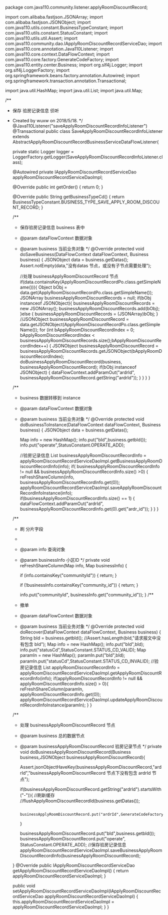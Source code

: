 package com.java110.community.listener.applyRoomDiscountRecord;

import com.alibaba.fastjson.JSONArray;
import com.alibaba.fastjson.JSONObject;
import com.java110.utils.constant.BusinessTypeConstant;
import com.java110.utils.constant.StatusConstant;
import com.java110.utils.util.Assert;
import com.java110.community.dao.IApplyRoomDiscountRecordServiceDao;
import com.java110.core.annotation.Java110Listener;
import com.java110.core.context.DataFlowContext;
import com.java110.core.factory.GenerateCodeFactory;
import com.java110.entity.center.Business;
import org.slf4j.Logger;
import org.slf4j.LoggerFactory;
import org.springframework.beans.factory.annotation.Autowired;
import org.springframework.transaction.annotation.Transactional;

import java.util.HashMap;
import java.util.List;
import java.util.Map;

/**
 * 保存 验房记录信息 侦听
 * Created by wuxw on 2018/5/18.
 */
@Java110Listener("saveApplyRoomDiscountRecordInfoListener")
@Transactional
public class SaveApplyRoomDiscountRecordInfoListener extends AbstractApplyRoomDiscountRecordBusinessServiceDataFlowListener{

    private static Logger logger = LoggerFactory.getLogger(SaveApplyRoomDiscountRecordInfoListener.class);

    @Autowired
    private IApplyRoomDiscountRecordServiceDao applyRoomDiscountRecordServiceDaoImpl;

    @Override
    public int getOrder() {
        return 0;
    }

    @Override
    public String getBusinessTypeCd() {
        return BusinessTypeConstant.BUSINESS_TYPE_SAVE_APPLY_ROOM_DISCOUNT_RECORD;
    }

    /**
     * 保存验房记录信息 business 表中
     * @param dataFlowContext 数据对象
     * @param business 当前业务对象
     */
    @Override
    protected void doSaveBusiness(DataFlowContext dataFlowContext, Business business) {
        JSONObject data = business.getDatas();
        Assert.notEmpty(data,"没有datas 节点，或没有子节点需要处理");

        //处理 businessApplyRoomDiscountRecord 节点
        if(data.containsKey(ApplyRoomDiscountRecordPo.class.getSimpleName())){
            Object bObj = data.get(ApplyRoomDiscountRecordPo.class.getSimpleName());
            JSONArray businessApplyRoomDiscountRecords = null;
            if(bObj instanceof JSONObject){
                businessApplyRoomDiscountRecords = new JSONArray();
                businessApplyRoomDiscountRecords.add(bObj);
            }else {
                businessApplyRoomDiscountRecords = (JSONArray)bObj;
            }
            //JSONObject businessApplyRoomDiscountRecord = data.getJSONObject(ApplyRoomDiscountRecordPo.class.getSimpleName());
            for (int bApplyRoomDiscountRecordIndex = 0; bApplyRoomDiscountRecordIndex < businessApplyRoomDiscountRecords.size();bApplyRoomDiscountRecordIndex++) {
                JSONObject businessApplyRoomDiscountRecord = businessApplyRoomDiscountRecords.getJSONObject(bApplyRoomDiscountRecordIndex);
                doBusinessApplyRoomDiscountRecord(business, businessApplyRoomDiscountRecord);
                if(bObj instanceof JSONObject) {
                    dataFlowContext.addParamOut("ardrId", businessApplyRoomDiscountRecord.getString("ardrId"));
                }
            }
        }
    }

    /**
     * business 数据转移到 instance
     * @param dataFlowContext 数据对象
     * @param business 当前业务对象
     */
    @Override
    protected void doBusinessToInstance(DataFlowContext dataFlowContext, Business business) {
        JSONObject data = business.getDatas();

        Map info = new HashMap();
        info.put("bId",business.getbId());
        info.put("operate",StatusConstant.OPERATE_ADD);

        //验房记录信息
        List<Map> businessApplyRoomDiscountRecordInfo = applyRoomDiscountRecordServiceDaoImpl.getBusinessApplyRoomDiscountRecordInfo(info);
        if( businessApplyRoomDiscountRecordInfo != null && businessApplyRoomDiscountRecordInfo.size() >0) {
            reFreshShareColumn(info, businessApplyRoomDiscountRecordInfo.get(0));
            applyRoomDiscountRecordServiceDaoImpl.saveApplyRoomDiscountRecordInfoInstance(info);
            if(businessApplyRoomDiscountRecordInfo.size() == 1) {
                dataFlowContext.addParamOut("ardrId", businessApplyRoomDiscountRecordInfo.get(0).get("ardr_id"));
            }
        }
    }


    /**
     * 刷 分片字段
     *
     * @param info         查询对象
     * @param businessInfo 小区ID
     */
    private void reFreshShareColumn(Map info, Map businessInfo) {

        if (info.containsKey("communityId")) {
            return;
        }

        if (!businessInfo.containsKey("community_id")) {
            return;
        }

        info.put("communityId", businessInfo.get("community_id"));
    }
    /**
     * 撤单
     * @param dataFlowContext 数据对象
     * @param business 当前业务对象
     */
    @Override
    protected void doRecover(DataFlowContext dataFlowContext, Business business) {
        String bId = business.getbId();
        //Assert.hasLength(bId,"请求报文中没有包含 bId");
        Map info = new HashMap();
        info.put("bId",bId);
        info.put("statusCd",StatusConstant.STATUS_CD_VALID);
        Map paramIn = new HashMap();
        paramIn.put("bId",bId);
        paramIn.put("statusCd",StatusConstant.STATUS_CD_INVALID);
        //验房记录信息
        List<Map> applyRoomDiscountRecordInfo = applyRoomDiscountRecordServiceDaoImpl.getApplyRoomDiscountRecordInfo(info);
        if(applyRoomDiscountRecordInfo != null && applyRoomDiscountRecordInfo.size() > 0){
            reFreshShareColumn(paramIn, applyRoomDiscountRecordInfo.get(0));
            applyRoomDiscountRecordServiceDaoImpl.updateApplyRoomDiscountRecordInfoInstance(paramIn);
        }
    }



    /**
     * 处理 businessApplyRoomDiscountRecord 节点
     * @param business 总的数据节点
     * @param businessApplyRoomDiscountRecord 验房记录节点
     */
    private void doBusinessApplyRoomDiscountRecord(Business business,JSONObject businessApplyRoomDiscountRecord){

        Assert.jsonObjectHaveKey(businessApplyRoomDiscountRecord,"ardrId","businessApplyRoomDiscountRecord 节点下没有包含 ardrId 节点");

        if(businessApplyRoomDiscountRecord.getString("ardrId").startsWith("-")){
            //刷新缓存
            //flushApplyRoomDiscountRecordId(business.getDatas());

            businessApplyRoomDiscountRecord.put("ardrId",GenerateCodeFactory.getGeneratorId(GenerateCodeFactory.CODE_PREFIX_ardrId));

        }

        businessApplyRoomDiscountRecord.put("bId",business.getbId());
        businessApplyRoomDiscountRecord.put("operate", StatusConstant.OPERATE_ADD);
        //保存验房记录信息
        applyRoomDiscountRecordServiceDaoImpl.saveBusinessApplyRoomDiscountRecordInfo(businessApplyRoomDiscountRecord);

    }
    @Override
    public IApplyRoomDiscountRecordServiceDao getApplyRoomDiscountRecordServiceDaoImpl() {
        return applyRoomDiscountRecordServiceDaoImpl;
    }

    public void setApplyRoomDiscountRecordServiceDaoImpl(IApplyRoomDiscountRecordServiceDao applyRoomDiscountRecordServiceDaoImpl) {
        this.applyRoomDiscountRecordServiceDaoImpl = applyRoomDiscountRecordServiceDaoImpl;
    }
}
